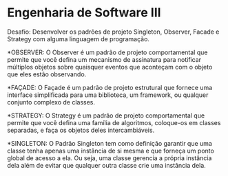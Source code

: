 # Engenharia de Software III
Desafio: Desenvolver os padrões de projeto Singleton, Observer, Facade e Strategy com alguma linguagem de programação.

*OBSERVER:
O Observer é um padrão de projeto comportamental que permite que você defina um mecanismo de assinatura para notificar múltiplos objetos sobre quaisquer eventos que aconteçam com o objeto que eles estão observando.

*FAÇADE:
O Façade é um padrão de projeto estrutural que fornece uma interface simplificada para uma biblioteca, um framework, ou qualquer conjunto complexo de classes.

*STRATEGY:
O Strategy é um padrão de projeto comportamental que permite que você defina uma família de algoritmos, coloque-os em classes separadas, e faça os objetos deles intercambiáveis.

*SINGLETON:
O Padrão Singleton tem como definição garantir que uma classe tenha apenas uma instância de si mesma e que forneça um ponto global de acesso a ela. Ou seja, uma classe gerencia a própria instância dela além de evitar que qualquer outra classe crie uma instância dela.


